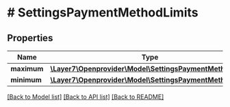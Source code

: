 # # SettingsPaymentMethodLimits

## Properties

Name | Type | Description | Notes
------------ | ------------- | ------------- | -------------
**maximum** | [**\Layer7\Openprovider\Model\SettingsPaymentMethodLimit**](SettingsPaymentMethodLimit.md) |  | [optional]
**minimum** | [**\Layer7\Openprovider\Model\SettingsPaymentMethodLimit**](SettingsPaymentMethodLimit.md) |  | [optional]

[[Back to Model list]](../../README.md#models) [[Back to API list]](../../README.md#endpoints) [[Back to README]](../../README.md)
